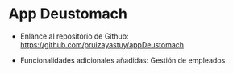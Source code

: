 # App Deustomach

- Enlance al repositorio de Github: https://github.com/pruizayastuy/appDeustomach


- Funcionalidades adicionales añadidas:
Gestión de empleados